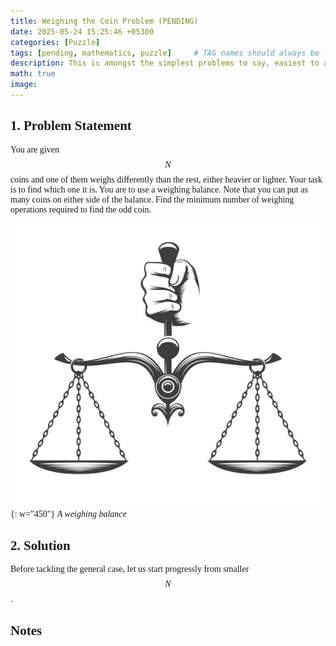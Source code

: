 ```yaml
---
title: Weighing the Coin Problem (PENDING)
date: 2025-05-24 15:25:46 +05300
categories: [Puzzle]
tags: [pending, mathematics, puzzle]     # TAG names should always be lowercase
description: This is amongst the simplest problems to say, easiest to approach and yet somehow unsolvable at times.
math: true
image:
---
```


<div class="custom" markdown="1" style="font-family: Verdana">

## 1. Problem Statement

You are given $$N$$ coins and one of them weighs differently than the rest, either heavier or lighter. Your task is to find which one it is. You are to use a weighing balance. Note that you can put as many coins on either side of the balance. Find the minimum number of weighing operations required to find the odd coin.

![A weighing balance](/assets/img/WeighingTheCoins/weighingBalance.jpg){: w="450"}
_A weighing balance_

## 2. Solution

Before tackling the general case, let us start progressly from smaller $$N$$.

## Notes

</div>
